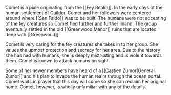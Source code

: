Comet is a pixie originating from the [[Fey Realm]]. In the early days of the human settlement of Guilder, Comet and her followers were centered around where [[San Faldo]] was to be built. The humans were not accepting of the fey creatures so Comet fled further and further inland. The group eventually settled in the old [[Greenwood Manor]] ruins that are located deep with [[Greenwood]].

Comet is very caring for the fey creatures she takes in to her group. She values the upmost protection and secrecy for her area. Due to the history she has had with humans, she is deeply mistrusting and is violent towards them. Comet is known to attack humans on sight.

Some of her newer members have heard of a [[Castien Zumor|General Zumor]] and his plan to invade the human realm through the ocean portal. Comet waits in prayer that this day will come so she can reclaim her original home. Comet, however, is wholly unfamiliar with any of the details. 